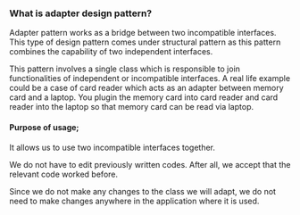 ### What is adapter design pattern?

Adapter pattern works as a bridge between two incompatible interfaces. This type of design pattern comes under structural pattern as this pattern combines the capability of two independent interfaces.

This pattern involves a single class which is responsible to join functionalities of independent or incompatible interfaces. A real life example could be a case of card reader which acts as an adapter between memory card and a laptop. You plugin the memory card into card reader and card reader into the laptop so that memory card can be read via laptop.


#### Purpose of usage;

It allows us to use two incompatible interfaces together.

We do not have to edit previously written codes. After all, we accept that the relevant code worked before.

Since we do not make any changes to the class we will adapt, we do not need to make changes anywhere in the application where it is used.